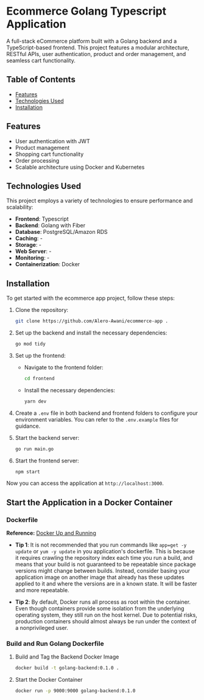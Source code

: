 # Ecommerce Golang Typescript Application

A full-stack eCommerce platform built with a Golang backend and a TypeScript-based frontend. This project features a modular architecture, RESTful APIs, user authentication, product and order management, and seamless cart functionality.

## Table of Contents

- [Features](#features)
- [Technologies Used](#technologies-used)
- [Installation](#installation)

## Features

- User authentication with JWT
- Product management
- Shopping cart functionality
- Order processing
- Scalable architecture using Docker and Kubernetes

## Technologies Used

This project employs a variety of technologies to ensure performance and scalability:

- **Frontend**: Typescript
- **Backend**: Golang with Fiber
- **Database**: PostgreSQL/Amazon RDS
- **Caching**: -
- **Storage**: -
- **Web Server**: -
- **Monitoring**: -
- **Containerization**: Docker

## Installation

To get started with the ecommerce app project, follow these steps:

1. Clone the repository:

   ```sh
   git clone https://github.com/Alero-Awani/ecommerce-app .
   ```

1. Set up the backend and install the necessary dependencies:

     ```sh
     go mod tidy
     ```

1. Set up the frontend:

   - Navigate to the frontend folder:

     ```sh
     cd frontend
     ```

   - Install the necessary dependencies:

     ```sh
     yarn dev
     ```

1. Create a `.env` file in both backend and frontend folders to configure your environment variables. You can refer to the `.env.example` files for guidance.

1. Start the backend server:

    ```sh
    go run main.go
    ```

1. Start the frontend server:

    ```bash
    npm start
    ```

Now you can access the application at `http://localhost:3000`.

## Start the Application in a Docker Container

### Dockerfile

**Reference:** [Docker Up and Running](https://www.oreilly.com/library/view/docker-up/9781098131814/)

- **Tip 1**: It is not recommended that you run commands like `app=get -y update` or `yum -y update` in you application's dockerfile. This is because it requires crawling the repository index each time you run a build, and means that your build is not guaranteed to be repeatable since package versions might change between builds. Instead, consider basing your application image on another image that already has these updates applied to it and where the versions are in a known state. It will be faster and more repeatable.

- **Tip 2**: By default, Docker runs all process as root within the container. Even though containers provide some isolation from the underlying operating system, they still run on the host kernel. Due to potential risks, production containers should almost always be run under the context of a nonprivileged user.

### Build and Run Golang Dockerfile

1. Build and Tag the Backend Docker Image

    ```sh
    docker build -t golang-backend:0.1.0 .
    ```

1. Start the Docker Container

    ```sh
    docker run -p 9000:9000 golang-backend:0.1.0 
    ```